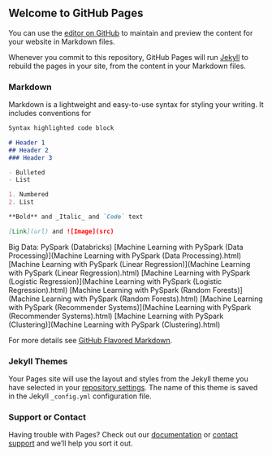 ## Welcome to GitHub Pages

You can use the [editor on GitHub](https://github.com/Hernan77/Hernan77.github.io/edit/master/index.md) to maintain and preview the content for your website in Markdown files.

Whenever you commit to this repository, GitHub Pages will run [Jekyll](https://jekyllrb.com/) to rebuild the pages in your site, from the content in your Markdown files.

### Markdown

Markdown is a lightweight and easy-to-use syntax for styling your writing. It includes conventions for

```markdown
Syntax highlighted code block

# Header 1
## Header 2
### Header 3

- Bulleted
- List

1. Numbered
2. List

**Bold** and _Italic_ and `Code` text

[Link](url) and ![Image](src)
```

Big Data: PySpark (Databricks)
[Machine Learning with PySpark (Data Processing)](Machine Learning with PySpark (Data Processing).html)
[Machine Learning with PySpark (Linear Regression)](Machine Learning with PySpark (Linear Regression).html)
[Machine Learning with PySpark (Logistic Regression)](Machine Learning with PySpark (Logistic Regression).html)
[Machine Learning with PySpark (Random Forests)](Machine Learning with PySpark (Random Forests).html)
[Machine Learning with PySpark (Recommender Systems)](Machine Learning with PySpark (Recommender Systems).html)
[Machine Learning with PySpark (Clustering)](Machine Learning with PySpark (Clustering).html)

For more details see [GitHub Flavored Markdown](https://guides.github.com/features/mastering-markdown/).

### Jekyll Themes

Your Pages site will use the layout and styles from the Jekyll theme you have selected in your [repository settings](https://github.com/Hernan77/Hernan77.github.io/settings). The name of this theme is saved in the Jekyll `_config.yml` configuration file.

### Support or Contact

Having trouble with Pages? Check out our [documentation](https://help.github.com/categories/github-pages-basics/) or [contact support](https://github.com/contact) and we’ll help you sort it out.
